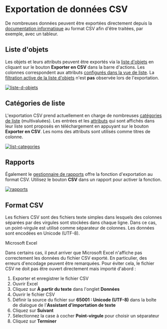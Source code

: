 # Exportation de données CSV

De nombreuses données peuvent être exportées directement depuis la [documentation informatique](../glossary.md) au format CSV afin d'être traitées, par exemple, avec un tableur.

Liste d'objets
-----------

Les objets et leurs attributs peuvent être exportés via la [liste d'objets](../basics/object-list/index.md) en cliquant sur le bouton **Exporter en CSV** dans la barre d'actions. Les colonnes correspondent aux attributs [configurés dans la vue de liste](../basics/object-list/configuration-of-the-list-view.md). La [filtration active de la liste d'objets](../basics/object-list/navigation-and-filtering.md) n'est **pas** observée lors de l'exportation.

[![liste-d-objets](../assets/images/en/consolidate-data/csv-data-export/1-csv-de.png)](../assets/images/en/consolidate-data/csv-data-export/1-csv-de.png)

Catégories de liste
---------------

L'exportation CSV prend actuellement en charge de nombreuses [catégories de liste](../glossary.md) (multivaluées). Les entrées et les [attributs](../glossary.md) qui sont affichés dans leur liste sont proposés en téléchargement en appuyant sur le bouton **Exporter en CSV**. Les noms des attributs sont utilisés comme titres de colonne.

[![list-categories](../assets/images/en/consolidate-data/csv-data-export/2-csv-de.png)](../assets/images/en/consolidate-data/csv-data-export/2-csv-de.png)

Rapports
--------

Également le [gestionnaire de rapports](../evaluation/report-manager.md) offre la fonction d'exportation au format CSV. Utilisez le bouton **CSV** dans un rapport pour activer la fonction.

[![rapports](../assets/images/en/consolidate-data/csv-data-export/3-csv-de.png)](../assets/images/en/consolidate-data/csv-data-export/3-csv-de.png)

Format CSV
----------

Les fichiers CSV sont des fichiers texte simples dans lesquels des colonnes séparées par des virgules sont stockées dans chaque ligne. Dans ce cas, un point-virgule est utilisé comme séparateur de colonnes. Les données sont encodées en Unicode (UTF-8).

Microsoft Excel

Dans certains cas, il peut arriver que Microsoft Excel n'affiche pas correctement les données du fichier CSV exporté. En particulier, des erreurs d'encodage peuvent être remarquées. Pour éviter cela, le fichier CSV ne doit pas être ouvert directement mais importé d'abord :

1.  Exporter et enregistrer le fichier CSV
2.  Ouvrir Excel
3.  Cliquez sur **À partir du texte** dans l'onglet **Données**
4.  Ouvrir le fichier CSV
5.  Définir la source du fichier sur **65001 : Unicode (UTF-8)** dans la boîte de dialogue de l'**Assistant d'importation de texte**
6.  Cliquez sur **Suivant**
7.  Sélectionnez la case à cocher **Point-virgule** pour choisir un séparateur
8.  Cliquez sur **Terminer**
